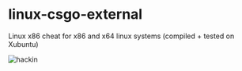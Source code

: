 linux-csgo-external
===================

Linux x86 cheat for x86 and x64 linux systems (compiled + tested on Xubuntu)

![hackin](http://i.imgur.com/fiKLjnQ.jpg)
